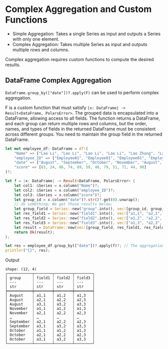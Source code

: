# Complex Aggregation and Custom Functions

- Simple Aggregation: Takes a single Series as input and outputs a Series with only one element.
- Complex Aggregation: Takes multiple Series as input and outputs multiple rows and columns.

Complex aggregation requires custom functions to compute the desired results.

## DataFrame Complex Aggregation

`DataFrame.group_by(["date"])?.apply(F)` can be used to perform complex aggregation. 

F is a custom function that must satisfy `|x: DataFrame| -> Result<DataFrame, PolarsError>`. The grouped data is encapsulated into a DataFrame, allowing access to all fields. The function returns a DataFrame, and each group can return multiple rows and columns, but the order, names, and types of fields in the returned DataFrame must be consistent across different groups. You need to maintain the group field in the returned DataFrame.

```rust
let mut employee_df: DataFrame = df!(
    "Name" => ["Lao Li", "Lao Li", "Lao Li", "Lao Li", "Lao Zhang", "Lao Zhang", "Lao Zhang", "Lao Zhang", "Lao Wang", "Lao Wang", "Lao Wang", "Lao Wang"],
    "employee_ID" => ["Employee01", "Employee01", "Employee01", "Employee01", "Employee02", "Employee02", "Employee02", "Employee02", "Employee03", "Employee03", "Employee03", "Employee03"],
    "date" => ["August", "September", "October", "November", "August", "September", "October", "November", "August", "September", "October", "November"],
    "score" => [83, 24, 86, 74, 89, 59, 48, 79, 51, 71, 44, 90]
)?;

let f = |x: DataFrame| -> Result<DataFrame, PolarsError> {
    let col1: &Series = x.column("Name")?;
    let col2: &Series = x.column("employee_ID")?;
    let col3: &Series = x.column("score")?;
    let group_id = x.column("date")?.str()?.get(0).unwrap();
    // do something; We get those results below;
    let group_field = Series::new("group".into(), vec![group_id, group_id, group_id]);
    let res_field1 = Series::new("field1".into(), vec!["a1,1", "a2,1", "a3,1"]);
    let res_field2 = Series::new("field2".into(), vec!["a1,2", "a2,2", "a3,2"]);
    let res_field3 = Series::new("field3".into(), vec!["a1,3", "a2,3", "a3,3"]);
    let result = DataFrame::new(vec![group_field, res_field1, res_field2, res_field3])?;
    return Ok(result);
};

let res = employee_df.group_by(["date"])?.apply(f)?; // The aggregation returns 3 rows and 3 columns. For different groups, the schema must be consistent (field order, field count, and type).
println!("{}", res);
```

Output

```term
shape: (12, 4)
┌───────────┬────────┬────────┬────────┐
│ group     ┆ field1 ┆ field2 ┆ field3 │
│ ---       ┆ ---    ┆ ---    ┆ ---    │
│ str       ┆ str    ┆ str    ┆ str    │
╞═══════════╪════════╪════════╪════════╡
│ August    ┆ a1,1   ┆ a1,2   ┆ a1,3   │
│ August    ┆ a2,1   ┆ a2,2   ┆ a2,3   │
│ August    ┆ a3,1   ┆ a3,2   ┆ a3,3   │
│ November  ┆ a1,1   ┆ a1,2   ┆ a1,3   │
│ November  ┆ a2,1   ┆ a2,2   ┆ a2,3   │
│ …         ┆ …      ┆ …      ┆ …      │
│ September ┆ a2,1   ┆ a2,2   ┆ a2,3   │
│ September ┆ a3,1   ┆ a3,2   ┆ a3,3   │
│ October   ┆ a1,1   ┆ a1,2   ┆ a1,3   │
│ October   ┆ a2,1   ┆ a2,2   ┆ a2,3   │
│ October   ┆ a3,1   ┆ a3,2   ┆ a3,3   │
└───────────┴────────┴────────┴────────┘
```

